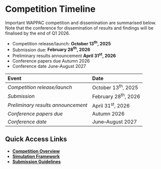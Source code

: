 # Competition Timeline

Important WAPPAC competition and dissemination are summarised below. Note that the conference for dissemination of results and findings will be finalised by the end of Q1 2026. 

* Competition release/launch: **October 13<sup>th</sup>, 2025**
* Submission due:      **February 28<sup>th</sup>, 2026**
* Preliminary results announcement **April 31<sup>st</sup>, 2026**
* Conference papers due Autumn 2026
* Conference date      June-August 2027


| **Event**                            | **Date**                       |
|:-------------------------------------|:-------------------------------|
| *Competition release/launch*       | October 13<sup>th</sup>, 2025    |
| *Submission*                       | February 28<sup>th</sup>, 2026   |
| *Preliminary results announcement* | April 31<sup>st</sup>, 2026      |
| *Conference papers due*            | Autumn 2026                      |
| *Conference date*                  | June–August 2027                 |


## Quick Access Links

* [**Competition Overview**](./competition_overview.md)
* [**Simulation Framework**](./simulation_platform/index.md)
* [**Submission Guidelines**](./submission.md)